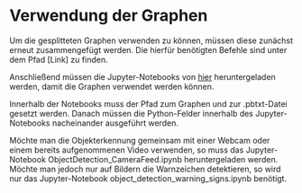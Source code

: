 # Verwendung der Graphen

Um die gesplitteten Graphen verwenden zu können, müssen diese zunächst erneut zusammengefügt werden. Die hierfür benötigten Befehle sind unter dem Pfad [Link] zu finden.  

Anschließend müssen die Jupyter-Notebooks von [hier](https://github.com/RoblabWh/UAV-II/tree/master/training/object_detection/jupyter_notebooks_for_using_models) heruntergeladen werden, damit die Graphen verwendet werden können.

Innerhalb der Notebooks muss der Pfad zum Graphen und zur .pbtxt-Datei gesetzt werden.
Danach müssen die Python-Felder innerhalb des Jupyter-Notebooks nacheinander ausgeführt werden. 

Möchte man die Objekterkennung gemeinsam mit einer Webcam oder einem bereits aufgenommenen Video verwenden, so muss das Jupyter-Notebook ObjectDetection_CameraFeed.ipynb heruntergeladen werden.
Möchte man jedoch nur auf Bildern die Warnzeichen detektieren, so wird nur das Jupyter-Notebook object_detection_warning_signs.ipynb benötigt. 
